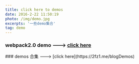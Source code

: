 ```yaml
---
title: click here to demos
date: 2016-2-22 11:50:19
photo: /img/demo.jpg
excerpts: '一些demo集合'
tag: demo
---
```


### webpack2.0 demo ---> [click here](https://github.com/Tvinsh/webpack2.0_demo)
<p></p>	
### demos 合集 ---> [click here](https://2fz1.me/blogDemos)